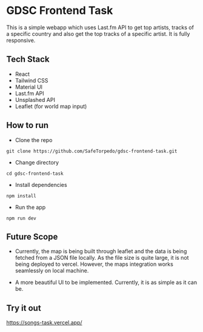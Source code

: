 # GDSC Frontend Task

This is a simple webapp which uses Last.fm API to get top artists, tracks of a specific country and also get the top tracks of a specific artist. It is fully responsive.

## Tech Stack

-   React
-   Tailwind CSS
-   Material UI
-   Last.fm API
-   Unsplashed API
-   Leaflet (for world map input)

## How to run

-   Clone the repo

```
git clone https://github.com/SafeTorpedo/gdsc-frontend-task.git
```

-   Change directory

```
cd gdsc-frontend-task
```

-   Install dependencies

```
npm install
```

-   Run the app

```
npm run dev
```

## Future Scope

-   Currently, the map is being built through leaflet and the data is being fetched from a JSON file locally. As the file size is quite large, it is not being deployed to vercel. However, the maps integration works seamlessly on local machine.

-   A more beautiful UI to be implemented. Currently, it is as simple as it can be.

## Try it out

https://songs-task.vercel.app/
